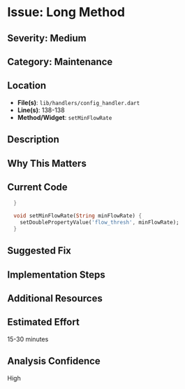 # Issue: Long Method

## Severity: Medium

## Category: Maintenance

## Location
- **File(s)**: `lib/handlers/config_handler.dart`
- **Line(s)**: 138-138
- **Method/Widget**: `setMinFlowRate`

## Description


## Why This Matters


## Current Code
```dart
  }

  void setMinFlowRate(String minFlowRate) {
    setDoublePropertyValue('flow_thresh', minFlowRate);
  }

```

## Suggested Fix


## Implementation Steps


## Additional Resources


## Estimated Effort
15-30 minutes

## Analysis Confidence
High
